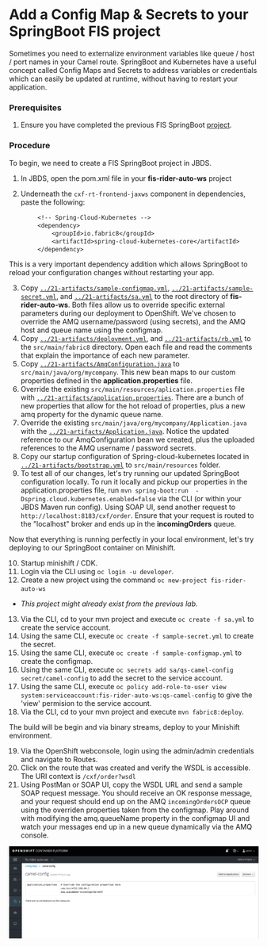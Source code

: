 # Add a Config Map & Secrets to your SpringBoot FIS project

Sometimes you need to externalize environment variables like queue / host / port names in your Camel route.  SpringBoot and Kubernetes have a useful concept called Config Maps and Secrets to address variables or credentials which can easily be updated at runtime, without having to restart your application.

### Prerequisites

1. Ensure you have completed the previous FIS SpringBoot [project](./20-migrate-rider-auto-ws-fis.md).

### Procedure

To begin, we need to create a FIS SpringBoot project in JBDS.

1. In JBDS, open the pom.xml file in your **fis-rider-auto-ws** project

2.  Underneath the `cxf-rt-frontend-jaxws` component in dependencies, paste the following:

```
		<!-- Spring-Cloud-Kubernetes -->
		<dependency>
			<groupId>io.fabric8</groupId>
			<artifactId>spring-cloud-kubernetes-core</artifactId>
		</dependency>
```

This is a very important dependency addition which allows SpringBoot to reload your configuration changes without restarting your app. 

3. Copy [`../21-artifacts/sample-configmap.yml`](https://raw.githubusercontent.com/RedHatWorkshops/fusev7-workshop/master/labs/21-artifacts/sample-configmap.yml), [`../21-artifacts/sample-secret.yml`](https://raw.githubusercontent.com/RedHatWorkshops/fusev7-workshop/master/labs/21-artifacts/sample-secret.yml), and [`../21-artifacts/sa.yml`](https://raw.githubusercontent.com/RedHatWorkshops/fusev7-workshop/master/labs/21-artifacts/sa.yml) to the root directory of **fis-rider-auto-ws**.  Both files allow us to override specific external parameters during our deployment to OpenShift.  We've chosen to override the AMQ username/password (using secrets), and the AMQ host and queue name using the configmap.
4. Copy [`../21-artifacts/deployment.yml`](https://raw.githubusercontent.com/RedHatWorkshops/fusev7-workshop/master/labs/21-artifacts/deployment.yml), and [`../21-artifacts/rb.yml`](https://raw.githubusercontent.com/RedHatWorkshops/fusev7-workshop/master/labs/21-artifacts/rb.yml) to the `src/main/fabric8` directory.  Open each file and read the comments that explain the importance of each new parameter.
5. Copy [`../21-artifacts/AmqConfiguration.java`](https://raw.githubusercontent.com/RedHatWorkshops/fusev7-workshop/master/labs/21-artifacts/AmqConfiguration.java) to `src/main/java/org/mycompany`.  This new bean maps to our custom properties defined in the **application.properties** file.
6.  Override the existing `src/main/resources/aplication.properties` file with [`../21-artifacts/application.properties`](https://raw.githubusercontent.com/RedHatWorkshops/fusev7-workshop/master/labs/21-artifacts/application.properties).  There are a bunch of new properties that allow for the hot reload of properties, plus a new amq property for the dynamic queue name.
7.   Override the existing `src/main/java/org/mycompany/Application.java` with the [`../21-artifacts/Application.java`](https://raw.githubusercontent.com/RedHatWorkshops/fusev7-workshop/master/labs/21-artifacts/Application.java).  Notice the updated reference to our AmqConfiguration bean we created, plus the uploaded references to the AMQ username / password secrets.
8.  Copy our startup configuration of Spring-cloud-kubernetes located in [`../21-artifacts/bootstrap.yml`](https://raw.githubusercontent.com/RedHatWorkshops/fusev7-workshop/master/labs/21-artifacts/bootstrap.yml) to `src/main/resources` folder.
9.  To test all of our changes, let's try running our updated SpringBoot configuration locally.  To run it locally and pickup our properties in the application.properties file, run `mvn spring-boot:run  -Dspring.cloud.kubernetes.enabled=false` via the CLI (or within your JBDS Maven run config).  Using SOAP UI, send another request to `http://localhost:8183/cxf/order`.  Ensure that your request is routed to the "localhost" broker and ends up in the **incomingOrders** queue.

Now that everything is running perfectly in your local environment, let's try deploying to our SpringBoot container on Minishift.

10. Startup minishift / CDK.
11. Login via the CLI using `oc login -u developer`.
12. Create a new project using the command `oc new-project fis-rider-auto-ws`
 - _This project might already exist from the previous lab._
13. Via the CLI, cd to your mvn project and execute `oc create -f sa.yml` to create the service account.
14. Using the same CLI, execute `oc create -f sample-secret.yml` to create the secret.
15. Using the same CLI, execute `oc create -f sample-configmap.yml` to create the configmap.
16. Using the same CLI, execute `oc secrets add sa/qs-camel-config secret/camel-config` to add the secret to the service account.
17. Using the same CLI, execute `oc policy add-role-to-user view system:serviceaccount:fis-rider-auto-ws:qs-camel-config` to give the 'view' permision to the service account.
18. Via the CLI, cd to your mvn project and execute `mvn fabric8:deploy`.

The build will be begin and via binary streams, deploy to your Minishift environment.

19.   Via the OpenShift webconsole, login using the admin/admin credentials and navigate to Routes.
20.  Click on the route that was created and verify the WSDL is accessible.  The URI context is `/cxf/order?wsdl`
21.  Using PostMan or SOAP UI, copy the WSDL URL and send a sample SOAP request message.  You should receive an OK response message, and your request should end up on the AMQ `incomingOrdersOCP` queue using the overriden properties taken from the configmap.  Play around with modifying the amq.queueName property in the configmap UI and watch your messages end up in a new queue dynamically via the AMQ console.

![Type Project Name](images/21-Step-18.png)


